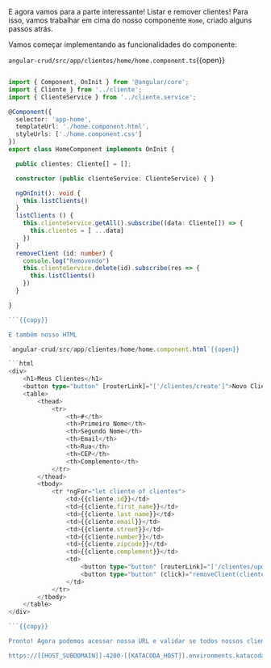 E agora vamos para a parte interessante! Listar e remover clientes! Para isso, vamos trabalhar em cima do nosso componente `Home`, criado alguns passos atrás.

Vamos começar implementando as funcionalidades do componente:

`angular-crud/src/app/clientes/home/home.component.ts`{{open}}

```ts

import { Component, OnInit } from '@angular/core';
import { Cliente } from '../cliente';
import { ClienteService } from '../cliente.service';

@Component({
  selector: 'app-home',
  templateUrl: './home.component.html',
  styleUrls: ['./home.component.css']
})
export class HomeComponent implements OnInit {

  public clientes: Cliente[] = [];

  constructor (public clienteService: ClienteService) { }

  ngOnInit(): void {
    this.listClients()
  }
  listClients () {
    this.clienteService.getAll().subscribe((data: Cliente[]) => {
      this.clientes = [ ...data]
    })
  }
  removeClient (id: number) {
    console.log("Removendo")
    this.clienteService.delete(id).subscribe(res => {
      this.listClients()
    })
  }

}

```{{copy}}

E também nosso HTML

`angular-crud/src/app/clientes/home/home.component.html`{{open}}

```html
<div>
    <h1>Meus Clientes</h1>
    <button type="button" [routerLink]="['/clientes/create']">Novo Cliente</button>
    <table>
        <thead>
            <tr>
                <th>#</th>
                <th>Primeiro Nome</th>
                <th>Segundo Nome</th>
                <th>Email</th>
                <th>Rua</th>                            
                <th>CEP</th>
                <th>Complemento</th>
            </tr>
        </thead>
        <tbody>
            <tr *ngFor="let cliente of clientes">
                <td>{{cliente.id}}</td>
                <td>{{cliente.first_name}}</td>
                <td>{{cliente.last_name}}</td>
                <td>{{cliente.email}}</td>
                <td>{{cliente.street}}</td>
                <td>{{cliente.number}}</td>
                <td>{{cliente.zipcode}}</td>
                <td>{{cliente.complement}}</td>
                <td>
                    <button type="button" [routerLink]="['/clientes/update/', cliente.id]">Atualizar</button>
                    <button type="button" (click)="removeClient(cliente.id)">Remover</button>
                </td>
            </tr>
        </tbody>
    </table>
</div>

```{{copy}}

Pronto! Agora podemos acessar nossa URL e validar se todos nossos clientes estão lá listados!

https://[[HOST_SUBDOMAIN]]-4200-[[KATACODA_HOST]].environments.katacoda.com/clientes/home

